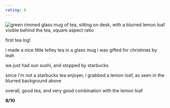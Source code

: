 ```yaml
---
rating: 8
---
```


![green rimmed glass mug of tea, sitting on desk, with a blurred lemon loaf visible behind the tea, square aspect ratio](/assets/tea-log/11-01-2022/tea.jpg)

first tea log!

i made a nice little tetley tea in a glass mug i was gifted for christmas by leah

we just had sun sushi, and stopped by starbucks

since i'm not a starbucks tea enjoyer, i grabbed a lemon loaf, as seen in the blurred background above

overall, good tea, and very good combination with the lemon loaf

**8/10**
